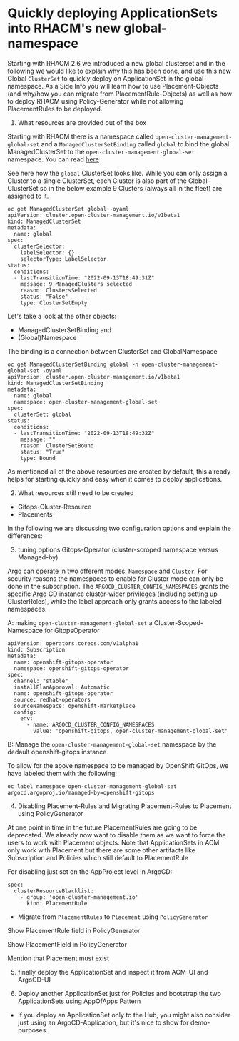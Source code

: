 # Quickly deploying ApplicationSets into RHACM's new global-namespace  

Starting with  RHACM 2.6 we introduced a new global clusterset and in the following we would like to explain why this has been done, and use this new Global `ClusterSet` to quickly deploy on ApplicationSet
in the global-namespace. As a Side Info you will learn how to use Placement-Objects (and why/how you can migrate from PlacementRule-Objects) as well as how to deploy RHACM using Policy-Generator while not allowing PlacementRules to be deployed.

1. What resources are provided out of the box

Starting with RHACM there is a namespace called `open-cluster-management-global-set` and a `ManagedClusterSetBinding` called `global` to bind the global ManagedClusterSet to the `open-cluster-management-global-set` namespace. You can read [here](https://access.redhat.com/documentation/en-us/red_hat_advanced_cluster_management_for_kubernetes/2.6/html-single/multicluster_engine/index#managedclustersets_global)

See here how the `global` ClusterSet looks like. While you can only assign a Cluster to a single ClusterSet, each Cluster is also part of the Global-ClusterSet so in the below
example 9 Clusters (always all in the fleet) are assigned to it.

```
oc get ManagedClusterSet global -oyaml
apiVersion: cluster.open-cluster-management.io/v1beta1
kind: ManagedClusterSet
metadata:
  name: global
spec:
  clusterSelector:
    labelSelector: {}
    selectorType: LabelSelector
status:
  conditions:
  - lastTransitionTime: "2022-09-13T18:49:31Z"
    message: 9 ManagedClusters selected
    reason: ClustersSelected
    status: "False"
    type: ClusterSetEmpty

```

Let's take a look at the other objects:

* ManagedClusterSetBinding and 
* (Global)Namespace

The binding is a connection between ClusterSet and GlobalNamespace

```
oc get ManagedClusterSetBinding global -n open-cluster-management-global-set -oyaml
apiVersion: cluster.open-cluster-management.io/v1beta1
kind: ManagedClusterSetBinding
metadata:
  name: global
  namespace: open-cluster-management-global-set
spec:
  clusterSet: global
status:
  conditions:
  - lastTransitionTime: "2022-09-13T18:49:32Z"
    message: ""
    reason: ClusterSetBound
    status: "True"
    type: Bound
```


As mentioned all of the above resources are created by default, this already helps for starting quickly and easy when it comes to deploy applications.


2. What resources still need to be created

* Gitops-Cluster-Resource
* Placements

In the following we are discussing two configuration options and explain the differences:

3. tuning options Gitops-Operator (cluster-scroped namespace versus Managed-by)

Argo can operate in two dfferent modes: `Namespace` and `Cluster`. For security reasons the namespaces to enable for Cluster mode can only be done in the subscription.
The `ARGOCD_CLUSTER_CONFIG_NAMESPACES` grants the specific Argo CD instance cluster-wider privileges (including setting up ClusterRoles), while the label approach only grants access to the labeled namespaces.


A:  making `open-cluster-management-global-set` a Cluster-Scoped-Namespace for GitopsOperator

```
apiVersion: operators.coreos.com/v1alpha1
kind: Subscription
metadata:
  name: openshift-gitops-operator
  namespace: openshift-gitops-operator
spec:
  channel: "stable"
  installPlanApproval: Automatic
  name: openshift-gitops-operator
  source: redhat-operators
  sourceNamespace: openshift-marketplace
  config:
    env:
      - name: ARGOCD_CLUSTER_CONFIG_NAMESPACES
        value: 'openshift-gitops, open-cluster-management-global-set'
```

B: Manage the `open-cluster-management-global-set` namespace by the dedault openshift-gitops instance

To allow for the above namespace to be managed by OpenShift GitOps, we have labeled them with the following:

```
oc label namespace open-cluster-management-global-set argocd.argoproj.io/managed-by=openshift-gitops
```


4. Disabling Placement-Rules and Migrating Placement-Rules to Placement using PolicyGenerator

At one point in time in the future PlacementRules are going to be deprecated. We already now want to disable them as we want to force the users to work with Placement objects. Note that ApplicationSets in ACM only work with Placement but there are some other artifacts like Subscription and Policies which still default to PlacementRule

For disabling just set on the AppProject level in ArgoCD:

```
spec:
  clusterResourceBlacklist:
    - group: 'open-cluster-management.io'
      kind: PlacementRule
```

* Migrate from `PlacementRules` to `Placement` using `PolicyGenerator`

Show PlacementRule field in PolicyGenerator

Show PlacementField in PolicyGenerator

Mention that Placement must exist


5. finally deploy the ApplicationSet and inspect it from ACM-UI and ArgoCD-UI

6. Deploy another ApplicationSet just for Policies and bootstrap the two ApplicationSets using AppOfApps Pattern

* If you deploy an ApplicationSet only to the Hub, you might also consider just using an ArgoCD-Application, but it's nice to show for demo-purposes.




